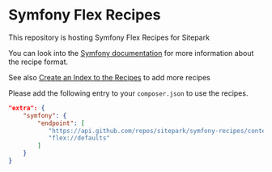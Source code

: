 # Symfony Flex Recipes

This repository is hosting Symfony Flex Recipes for Sitepark

You can look into the [Symfony documentation](https://github.com/symfony/recipes#creating-recipes) for more information about the recipe format.

See also [Create an Index to the Recipes](https://symfony.com/doc/current/setup/flex_private_recipes.html#create-an-index-to-the-recipes) to add more recipes

Please add the following entry to your `composer.json` to use the recipes.

```json
"extra": {
    "symfony": {
        "endpoint": [
           "https://api.github.com/repos/sitepark/symfony-recipes/contents/index.json?ref=flex/main",
           "flex://defaults"
        ]
    }
}
```
